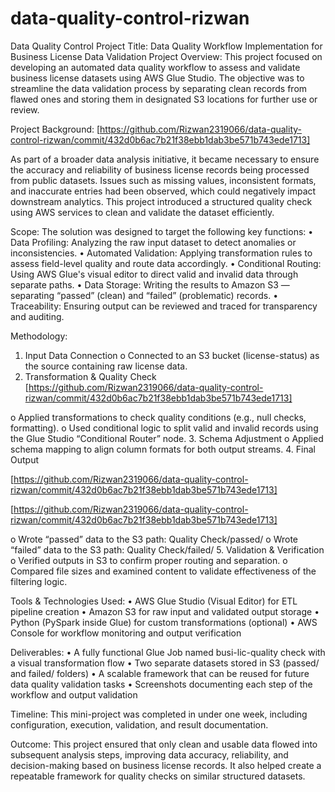 # data-quality-control-rizwan
Data Quality Control
Project Title: Data Quality Workflow Implementation for Business License Data Validation
Project Overview:
This project focused on developing an automated data quality workflow to assess and validate business license datasets using AWS Glue Studio. The objective was to streamline the data validation process by separating clean records from flawed ones and storing them in designated S3 locations for further use or review.
 
Project Background:
[https://github.com/Rizwan2319066/data-quality-control-rizwan/commit/432d0b6ac7b21f38ebb1dab3be571b743ede1713]
 
As part of a broader data analysis initiative, it became necessary to ensure the accuracy and reliability of business license records being processed from public datasets. Issues such as missing values, inconsistent formats, and inaccurate entries had been observed, which could negatively impact downstream analytics. This project introduced a structured quality check using AWS services to clean and validate the dataset efficiently.
 
Scope:
The solution was designed to target the following key functions:
•	Data Profiling: Analyzing the raw input dataset to detect anomalies or inconsistencies.
•	Automated Validation: Applying transformation rules to assess field-level quality and route data accordingly.
•	Conditional Routing: Using AWS Glue's visual editor to direct valid and invalid data through separate paths.
•	Data Storage: Writing the results to Amazon S3 — separating “passed” (clean) and “failed” (problematic) records.
•	Traceability: Ensuring output can be reviewed and traced for transparency and auditing.
 
Methodology:
1.	Input Data Connection
o	Connected to an S3 bucket (license-status) as the source containing raw license data.
2.	Transformation & Quality Check
 [https://github.com/Rizwan2319066/data-quality-control-rizwan/commit/432d0b6ac7b21f38ebb1dab3be571b743ede1713]

o	Applied transformations to check quality conditions (e.g., null checks, formatting).
o	Used conditional logic to split valid and invalid records using the Glue Studio “Conditional Router” node.
3.	Schema Adjustment
o	Applied schema mapping to align column formats for both output streams.
4.	Final Output
 
[https://github.com/Rizwan2319066/data-quality-control-rizwan/commit/432d0b6ac7b21f38ebb1dab3be571b743ede1713]

[https://github.com/Rizwan2319066/data-quality-control-rizwan/commit/432d0b6ac7b21f38ebb1dab3be571b743ede1713]


o	Wrote “passed” data to the S3 path: Quality Check/passed/
o	Wrote “failed” data to the S3 path: Quality Check/failed/
5.	Validation & Verification
o	Verified outputs in S3 to confirm proper routing and separation.
o	Compared file sizes and examined content to validate effectiveness of the filtering logic.
 
Tools & Technologies Used:
•	AWS Glue Studio (Visual Editor) for ETL pipeline creation
•	Amazon S3 for raw input and validated output storage
•	Python (PySpark inside Glue) for custom transformations (optional)
•	AWS Console for workflow monitoring and output verification
 
Deliverables:
•	A fully functional Glue Job named busi-lic-quality check with a visual transformation flow
•	Two separate datasets stored in S3 (passed/ and failed/ folders)
•	A scalable framework that can be reused for future data quality validation tasks
•	Screenshots documenting each step of the workflow and output validation
 
Timeline:
This mini-project was completed in under one week, including configuration, execution, validation, and result documentation.
 
Outcome:
This project ensured that only clean and usable data flowed into subsequent analysis steps, improving data accuracy, reliability, and decision-making based on business license records. It also helped create a repeatable framework for quality checks on similar structured datasets.


